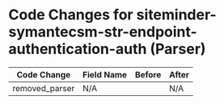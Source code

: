 # Code Changes for siteminder-symantecsm-str-endpoint-authentication-auth (Parser)

| Code Change | Field Name | Before | After |
|-------------|------------|--------|-------|
| removed_parser | N/A |  | N/A |